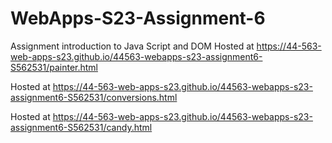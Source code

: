 
# WebApps-S23-Assignment-6
Assignment introduction to Java Script and DOM
Hosted at https://44-563-web-apps-s23.github.io/44563-webapps-s23-assignment6-S562531/painter.html

Hosted at https://44-563-web-apps-s23.github.io/44563-webapps-s23-assignment6-S562531/conversions.html

Hosted at https://44-563-web-apps-s23.github.io/44563-webapps-s23-assignment6-S562531/candy.html
